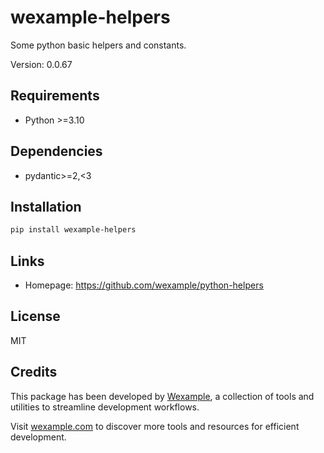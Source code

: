 # wexample-helpers

Some python basic helpers and constants.

Version: 0.0.67

## Requirements

- Python >=3.10

## Dependencies

- pydantic>=2,<3

## Installation

```bash
pip install wexample-helpers
```

## Links

- Homepage: https://github.com/wexample/python-helpers

## License

MIT
## Credits

This package has been developed by [Wexample](https://wexample.com), a collection of tools and utilities to streamline development workflows.

Visit [wexample.com](https://wexample.com) to discover more tools and resources for efficient development.